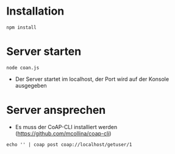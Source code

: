 # Installation
```
npm install
```

# Server starten
```
node coan.js
```
* Der Server startet im localhost, der Port wird auf der Konsole ausgegeben

# Server ansprechen
* Es muss der CoAP-CLI installiert werden (https://github.com/mcollina/coap-cli)
```
echo '' | coap post coap://localhost/getuser/1
```